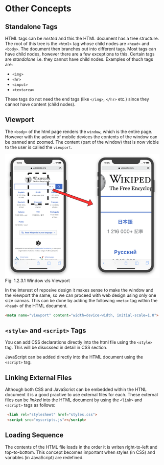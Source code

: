 # Other Concepts

## Standalone Tags
HTML tags can be *nested* and this the HTML document has a tree
structure. The root of this tree is the `<html>` tag whose child nodes
are `<head>` and `<body>`. The document then branches out into different
tags. Most tags can have child nodes, however there are a few exceptions
to this. Certain tags are *standalone* i.e. they cannot have child
nodes. Examples of thuch tags are:

- `<img>`
- `<hr>`
- `<input>`
- `<textarea>`

These tags do not need the end tags (like `</img>`, `</hr>` etc.) since
they cannot have content (child nodes).


## Viewport

The `<body>` of the html page renders the `window`, which is the entire
page. However with the advent of mobile devices the contents of the
window can be panned and zoomed. The content (part of the window) that
is now vidble to the user is called the `viewport`.

 <img style="display:block;margin:auto" src='../../../imgs/vp.png'>    
 <figcaption> Fig: 1.2.3.1 Window v/s Viewport</figcaption>               


In the interest of reposive design it makes sense to make the window and
the viewport the same, so we can proceed with web design using only one
size canvas. This can be done by adding the following `<meta>` tag
within the `<head>` of the HTML document.

```html
<meta name="viewport" content="width=device-width, initial-scale=1.0">
```

## `<style>` and `<script>` Tags
You can add CSS declarations directly into the html file using the
`<style>` tag. This will be disucssed in detail in CSS section.

JavaScript can be added directly into the HTML document using the
`<script>` tag.


## Linking External Files
Although both CSS and JavaScriot can be embedded within the HTNL
document it is a good practive to use external files for each. These
external files can be *linked* into the HTML document by using the
`<link>` and `<script>` tags as follows:

```html
 <link rel="stylesheet" href="styles.css">
 <script src="myscripts.js"></script> 
```


## Loading Sequence

The contents of the HTML file loads in the order it is writen
right-to-left and top-to-bottom. This concept becomes important when
styles (in CSS) and variables (in JavaScript) are redefined.
